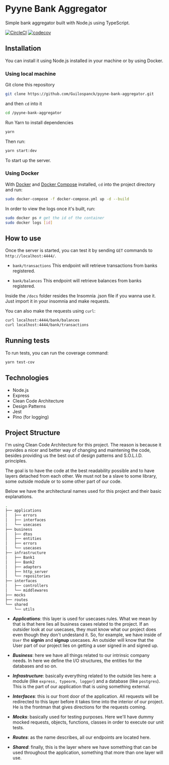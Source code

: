 # Pyyne Bank Aggregator
Simple bank aggregator built with Node.js using TypeScript.

[![CircleCI](https://circleci.com/gh/Guilospanck/pyyne-bank-aggregator/tree/main.svg?style=svg)](https://circleci.com/gh/Guilospanck/pyyne-bank-aggregator/tree/main)
[![codecov](https://codecov.io/gh/Guilospanck/pyyne-bank-aggregator/branch/main/graph/badge.svg?token=86L4EII3VH)](https://codecov.io/gh/Guilospanck/pyyne-bank-aggregator)


## Installation
You can install it using Node.js installed in your machine or by using Docker.

### Using local machine
Git clone this repository
```bash
git clone https://github.com/Guilospanck/pyyne-bank-aggregator.git
```
and then <code>cd</code> into it
```bash
cd /pyyne-bank-aggregator
```
Run Yarn to install dependencies
```bash
yarn
```
Then run:
```bash
yarn start:dev
```
To start up the server.

### Using Docker
With [Docker] and [Docker Compose] installed, ```cd``` into the project directory and run:
```bash
sudo docker-compose -f docker-compose.yml up -d --build
```
In order to view the logs once it's built, run:
```bash
sudo docker ps # get the id of the container
sudo docker logs [id]
```

## How to use
Once the server is started, you can test it by sending ```GET``` commands to ```http://localhost:4444/```.
- ```bank/transactions```
  This endpoint will retrieve transactions from banks registered.

- ```bank/balances```
  This endpoint will retrieve balances from banks registered.

Inside the ```/docs``` folder resides the Insomnia .json file if you wanna use it. Just import it in your insomnia and make requests.

You can also make the requests using ```curl```:
```bash
curl localhost:4444/bank/balances
curl localhost:4444/bank/transactions
```

## Running tests
To run tests, you can run the coverage command:
```bash
yarn test-cov
```

## Technologies
- Node.js
- Express
- Clean Code Architecture
- Design Patterns
- Jest
- Pino (for logging)

## Project Structure
I'm using Clean Code Architecture for this project. The reason is because it provides a nicer and better way of changing and maintening the code, besides providing us the best out of design patterns and S.O.L.I.D. principles.

The goal is to have the code at the best readability possible and to have layers detached from each other. We must not be a slave to some library, some outside module or to some other part of our code.

Below we have the architectural names used for this project and their basic explanations.

```bash
.
├── applications
│   ├── errors
│   ├── interfaces
│   └── usecases
├── business
│   ├── dtos
│   ├── entities
│   ├── errors
│   └── usecases
├── infrastructure
│   ├── Bank1
│   ├── Bank2
│   ├── adapters
│   ├── http_server
│   └── repositories
├── interfaces
│   ├── controllers
│   └── middlewares
├── mocks
├── routes
└── shared
    └── utils
```

- ***Applications***: this layer is used for usecases rules. What we mean by that is that here lies all business cases related to the project. If an outsider look at our usecases, they must know what our project does even though they don't undestand it. So, for example, we have inside of <code>User</code> the <b>signin</b> and <b>signup</b> usecases. An outsider will know that the User part of our project lies on getting a user signed in and signed up.

- ***Business***: here we have all things related to our intrinsic company needs. In here we define the I/O structures, the entities for the databases and so on.

- ***Infrastructure***: basically everything related to the outside lies here: a module (like `express, typeorm, logger`) and a database (like `postgres`). This is the part of our application that is using something external.

- ***Interfaces***: this is our front door of the application. All requests will be redirected to this layer before it takes time into the interior of our project. He is the frontman that gives directions for the requests coming.

- ***Mocks***: basically used for testing purposes. Here we'll have dummy mocked requests, objects, functions, classes in order to execute our unit tests.

- ***Routes***: as the name describes, all our endpoints are located here.

- ***Shared***: finally, this is the layer where we have something that can be used throughout the application, something that more than one layer will use.


[Docker]: https://www.digitalocean.com/community/tutorials/how-to-install-and-use-docker-on-ubuntu-20-04
[Docker Compose]: https://www.digitalocean.com/community/tutorials/how-to-install-and-use-docker-compose-on-ubuntu-20-04